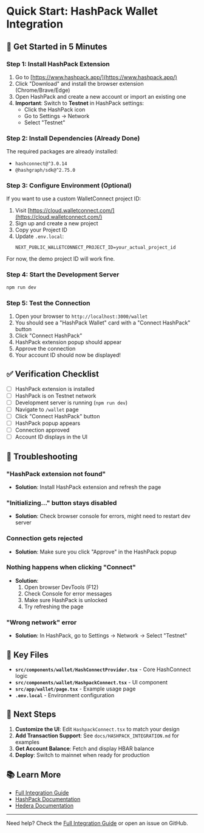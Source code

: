 # Quick Start: HashPack Wallet Integration

## 🚀 Get Started in 5 Minutes

### Step 1: Install HashPack Extension

1. Go to [https://www.hashpack.app/](https://www.hashpack.app/)
2. Click "Download" and install the browser extension (Chrome/Brave/Edge)
3. Open HashPack and create a new account or import an existing one
4. **Important**: Switch to **Testnet** in HashPack settings:
   - Click the HashPack icon
   - Go to Settings → Network
   - Select "Testnet"

### Step 2: Install Dependencies (Already Done)

The required packages are already installed:
- `hashconnect@^3.0.14`
- `@hashgraph/sdk@^2.75.0`

### Step 3: Configure Environment (Optional)

If you want to use a custom WalletConnect project ID:

1. Visit [https://cloud.walletconnect.com/](https://cloud.walletconnect.com/)
2. Sign up and create a new project
3. Copy your Project ID
4. Update `.env.local`:
   ```
   NEXT_PUBLIC_WALLETCONNECT_PROJECT_ID=your_actual_project_id
   ```

For now, the demo project ID will work fine.

### Step 4: Start the Development Server

```bash
npm run dev
```

### Step 5: Test the Connection

1. Open your browser to `http://localhost:3000/wallet`
2. You should see a "HashPack Wallet" card with a "Connect HashPack" button
3. Click "Connect HashPack"
4. HashPack extension popup should appear
5. Approve the connection
6. Your account ID should now be displayed!

## ✅ Verification Checklist

- [ ] HashPack extension is installed
- [ ] HashPack is on Testnet network
- [ ] Development server is running (`npm run dev`)
- [ ] Navigate to `/wallet` page
- [ ] Click "Connect HashPack" button
- [ ] HashPack popup appears
- [ ] Connection approved
- [ ] Account ID displays in the UI

## 🐛 Troubleshooting

### "HashPack extension not found"
- **Solution**: Install HashPack extension and refresh the page

### "Initializing..." button stays disabled
- **Solution**: Check browser console for errors, might need to restart dev server

### Connection gets rejected
- **Solution**: Make sure you click "Approve" in the HashPack popup

### Nothing happens when clicking "Connect"
- **Solution**: 
  1. Open browser DevTools (F12)
  2. Check Console for error messages
  3. Make sure HashPack is unlocked
  4. Try refreshing the page

### "Wrong network" error
- **Solution**: In HashPack, go to Settings → Network → Select "Testnet"

## 📁 Key Files

- **`src/components/wallet/HashConnectProvider.tsx`** - Core HashConnect logic
- **`src/components/wallet/HashpackConnect.tsx`** - UI component
- **`src/app/wallet/page.tsx`** - Example usage page
- **`.env.local`** - Environment configuration

## 🎯 Next Steps

1. **Customize the UI**: Edit `HashpackConnect.tsx` to match your design
2. **Add Transaction Support**: See `docs/HASHPACK_INTEGRATION.md` for examples
3. **Get Account Balance**: Fetch and display HBAR balance
4. **Deploy**: Switch to mainnet when ready for production

## 📚 Learn More

- [Full Integration Guide](./HASHPACK_INTEGRATION.md)
- [HashPack Documentation](https://docs.hashpack.app/)
- [Hedera Documentation](https://docs.hedera.com/)

---

Need help? Check the [Full Integration Guide](./HASHPACK_INTEGRATION.md) or open an issue on GitHub.
